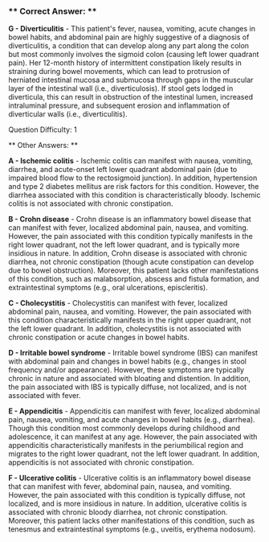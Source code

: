 ### ** Correct Answer: **

**G - Diverticulitis** - This patient's fever, nausea, vomiting, acute changes in bowel habits, and abdominal pain are highly suggestive of a diagnosis of diverticulitis, a condition that can develop along any part along the colon but most commonly involves the sigmoid colon (causing left lower quadrant pain). Her 12-month history of intermittent constipation likely results in straining during bowel movements, which can lead to protrusion of herniated intestinal mucosa and submucosa through gaps in the muscular layer of the intestinal wall (i.e., diverticulosis). If stool gets lodged in diverticula, this can result in obstruction of the intestinal lumen, increased intraluminal pressure, and subsequent erosion and inflammation of diverticular walls (i.e., diverticulitis).

Question Difficulty: 1

** Other Answers: **

**A - Ischemic colitis** - Ischemic colitis can manifest with nausea, vomiting, diarrhea, and acute-onset left lower quadrant abdominal pain (due to impaired blood flow to the rectosigmoid junction). In addition, hypertension and type 2 diabetes mellitus are risk factors for this condition. However, the diarrhea associated with this condition is characteristically bloody. Ischemic colitis is not associated with chronic constipation.

**B - Crohn disease** - Crohn disease is an inflammatory bowel disease that can manifest with fever, localized abdominal pain, nausea, and vomiting. However, the pain associated with this condition typically manifests in the right lower quadrant, not the left lower quadrant, and is typically more insidious in nature. In addition, Crohn disease is associated with chronic diarrhea, not chronic constipation (though acute constipation can develop due to bowel obstruction). Moreover, this patient lacks other manifestations of this condition, such as malabsorption, abscess and fistula formation, and extraintestinal symptoms (e.g., oral ulcerations, episcleritis).

**C - Cholecystitis** - Cholecystitis can manifest with fever, localized abdominal pain, nausea, and vomiting. However, the pain associated with this condition characteristically manifests in the right upper quadrant, not the left lower quadrant. In addition, cholecystitis is not associated with chronic constipation or acute changes in bowel habits.

**D - Irritable bowel syndrome** - Irritable bowel syndrome (IBS) can manifest with abdominal pain and changes in bowel habits (e.g., changes in stool frequency and/or appearance). However, these symptoms are typically chronic in nature and associated with bloating and distention. In addition, the pain associated with IBS is typically diffuse, not localized, and is not associated with fever.

**E - Appendicitis** - Appendicitis can manifest with fever, localized abdominal pain, nausea, vomiting, and acute changes in bowel habits (e.g., diarrhea). Though this condition most commonly develops during childhood and adolescence, it can manifest at any age. However, the pain associated with appendicitis characteristically manifests in the periumbilical region and migrates to the right lower quadrant, not the left lower quadrant. In addition, appendicitis is not associated with chronic constipation.

**F - Ulcerative colitis** - Ulcerative colitis is an inflammatory bowel disease that can manifest with fever, abdominal pain, nausea, and vomiting. However, the pain associated with this condition is typically diffuse, not localized, and is more insidious in nature. In addition, ulcerative colitis is associated with chronic bloody diarrhea, not chronic constipation. Moreover, this patient lacks other manifestations of this condition, such as tenesmus and extraintestinal symptoms (e.g., uveitis, erythema nodosum).

